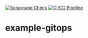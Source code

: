 [![Sonarqube Check](https://github.com/andresb39/example-gitops/actions/workflows/sonarqube-scan.yml/badge.svg?branch=master)](https://github.com/andresb39/example-gitops/actions/workflows/sonarqube-scan.yml) [![CI/CD Pipeline](https://github.com/andresb39/example-gitops/actions/workflows/ci-cd.yml/badge.svg?branch=master)](https://github.com/andresb39/example-gitops/actions/workflows/ci-cd.yml)
# example-gitops

